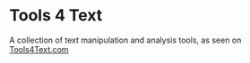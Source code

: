 # Tools 4 Text

A collection of text manipulation and analysis tools, as seen on [Tools4Text.com](http://tools4text.com/)